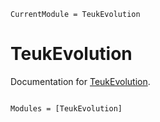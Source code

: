 ```@meta
CurrentModule = TeukEvolution
```

# TeukEvolution

Documentation for [TeukEvolution](https://github.com/JLRipley314/TeukEvolution.jl).

```@index
```

```@autodocs
Modules = [TeukEvolution]
```
